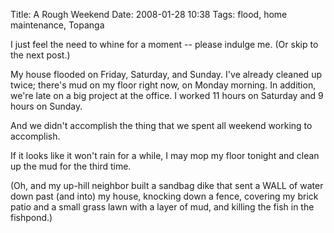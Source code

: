 Title: A Rough Weekend
Date: 2008-01-28 10:38
Tags: flood, home maintenance, Topanga

I just feel the need to whine for a moment -- please indulge me. (Or
skip to the next post.)

My house flooded on Friday, Saturday, and Sunday. I've already cleaned
up twice; there's mud on my floor right now, on Monday morning. In
addition, we're late on a big project at the office. I worked 11 hours
on Saturday and 9 hours on Sunday.

And we didn't accomplish the thing that we spent all weekend working to
accomplish.

If it looks like it won't rain for a while, I may mop my floor tonight
and clean up the mud for the third time.

(Oh, and my up-hill neighbor built a sandbag dike that sent a WALL of
water down past (and into) my house, knocking down a fence, covering my
brick patio and a small grass lawn with a layer of mud, and killing the
fish in the fishpond.)

